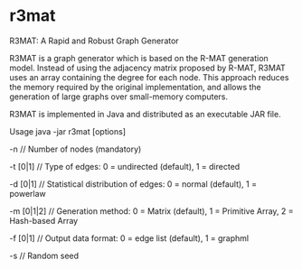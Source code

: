 # r3mat
R3MAT: A Rapid and Robust Graph Generator

R3MAT is a graph generator which is based on the R-MAT generation model.
Instead of using the adjacency matrix proposed by R-MAT, R3MAT uses an array containing the degree for each node. This approach reduces the memory required by the original implementation, and allows the generation of large graphs over small-memory computers.

R3MAT is implemented in Java and distributed as an executable JAR file.

Usage
java -jar r3mat [options]

-n <integer> // Number of nodes (mandatory)

-t [0|1]     // Type of edges: 0 = undirected (default), 1 = directed

-d [0|1]     // Statistical distribution of edges: 0 = normal (default), 1 = powerlaw

-m [0|1|2]   // Generation method: 0 = Matrix (default), 1 = Primitive Array, 2 = Hash-based Array

-f [0|1]     // Output data format: 0 = edge list (default), 1 = graphml

-s <integer> // Random seed

